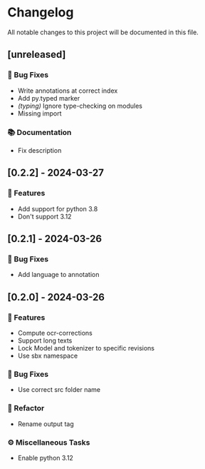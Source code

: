 # Changelog

All notable changes to this project will be documented in this file.

## [unreleased]

### 🐛 Bug Fixes

- Write annotations at correct index
- Add py.typed marker
- *(typing)* Ignore type-checking on modules
- Missing import

### 📚 Documentation

- Fix description

## [0.2.2] - 2024-03-27

### 🚀 Features

- Add support for python 3.8
- Don't support 3.12

## [0.2.1] - 2024-03-26

### 🐛 Bug Fixes

- Add language to annotation

## [0.2.0] - 2024-03-26

### 🚀 Features

- Compute ocr-corrections
- Support long texts
- Lock Model and tokenizer to specific revisions
- Use sbx namespace

### 🐛 Bug Fixes

- Use correct src folder name

### 🚜 Refactor

- Rename output tag

### ⚙️ Miscellaneous Tasks

- Enable python 3.12

<!-- generated by git-cliff -->
